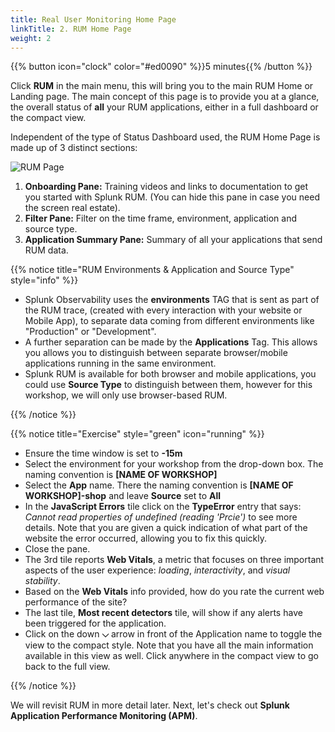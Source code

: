 ```yaml
---
title: Real User Monitoring Home Page
linkTitle: 2. RUM Home Page
weight: 2
---
```

 
{{% button icon="clock" color="#ed0090" %}}5 minutes{{% /button %}}

Click **RUM** in the main menu, this will bring you to the main RUM Home or Landing page. The main concept of this page is to provide you at a glance, the overall status of **all** your RUM applications, either in a full dashboard or the compact view.

Independent of the type of Status Dashboard used, the RUM Home Page is made up of 3 distinct sections:

![RUM Page](../images/rum-main.png)

1. **Onboarding Pane:** Training videos and links to documentation to get you started with Splunk RUM. (You can hide this pane in case you need the screen real estate).
2. **Filter Pane:** Filter on the time frame, environment, application and source type.
3. **Application Summary Pane:** Summary of all your applications that send RUM data.

{{% notice title="RUM Environments & Application and Source Type" style="info" %}}

* Splunk Observability uses the **environments** TAG that is sent as part of the RUM trace, (created with every interaction with your website or Mobile App), to separate data coming from different environments like "Production" or "Development".
* A further separation can be made by the  **Applications** Tag. This allows you allows you to distinguish between separate browser/mobile applications running in the same environment.
* Splunk RUM is available for both browser and mobile applications, you could use **Source Type** to distinguish between them, however for this workshop, we will only use browser-based RUM.

{{% /notice %}}

{{% notice title="Exercise" style="green" icon="running" %}}

* Ensure the time window is set to **-15m**
* Select the environment for your workshop from the drop-down box. The naming convention is **[NAME OF WORKSHOP]**
* Select the **App** name. There the naming convention is **[NAME OF WORKSHOP]-shop**  and leave **Source** set to **All**
* In the **JavaScript Errors** tile click on the **TypeError** entry that says: *Cannot read properties of undefined (reading 'Prcie')* to see more details. Note that you are given a quick indication of what part of the website the error occurred, allowing you to fix this quickly.
* Close the pane.
* The 3rd tile reports **Web Vitals**, a metric that focuses on three important aspects of the user experience: _loading_, _interactivity_, and _visual stability_.
* Based on the **Web Vitals** info provided, how do you rate the current web performance of the site?
* The last tile, **Most recent detectors** tile, will show if any alerts have been triggered for the application.
* Click on the down **⌵** arrow in front of the Application name to toggle the view to the compact style. Note that you have all the main information available in this view as well. Click anywhere in the compact view to go back to the full view.

{{% /notice %}}

We will revisit RUM in more detail later. Next, let's check out **Splunk Application Performance Monitoring (APM)**.
